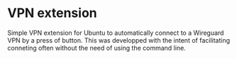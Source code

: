 # VPN extension

Simple VPN extension for Ubuntu to automatically connect to a Wireguard VPN by a press of button. This was developped with the intent of facilitating conneting often without the need of using the command line.
